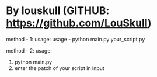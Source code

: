 # By louskull (GITHUB: https://github.com/LouSkull)

method - 1:
usage:
usage - python main.py your_script.py

method - 2:
usage:
1. python main.py
2. enter the patch of your script in input
